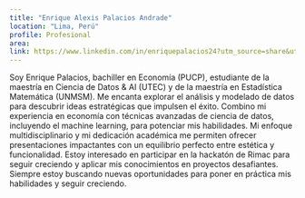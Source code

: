 ```yaml
---
title: "Enrique Alexis Palacios Andrade"
location: "Lima, Perú"
profile: Profesional
area: 
link: https://www.linkedin.com/in/enriquepalacios24?utm_source=share&utm_campaign=share_via&utm_content=profile&utm_medium=android_app
---
```


Soy Enrique Palacios, bachiller en Economía (PUCP), estudiante de la maestría en Ciencia de Datos & AI (UTEC) y de la maestría en Estadística Matemática (UNMSM). Me encanta explorar el análisis y modelado de datos para descubrir ideas estratégicas que impulsen el éxito. Combino mi experiencia en economía con técnicas avanzadas de ciencia de datos, incluyendo el machine learning, para potenciar mis habilidades. Mi enfoque multidisciplinario y mi dedicación académica me permiten ofrecer presentaciones impactantes con un equilibrio perfecto entre estética y funcionalidad. Estoy interesado en participar en la hackatón de Rimac para seguir creciendo y aplicar mis conocimientos en proyectos desafiantes. Siempre estoy buscando nuevas oportunidades para poner en práctica mis habilidades y seguir creciendo.